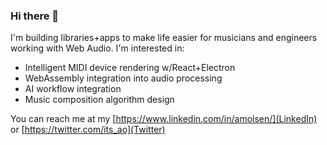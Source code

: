 ### Hi there 👋

I'm building libraries+apps to make life easier for musicians and engineers working with Web Audio. I'm interested in:

- Intelligent MIDI device rendering w/React+Electron
- WebAssembly integration into audio processing
- AI workflow integration
- Music composition algorithm design

You can reach me at my [https://www.linkedin.com/in/amolsen/](LinkedIn) or [https://twitter.com/its_ao](Twitter)
